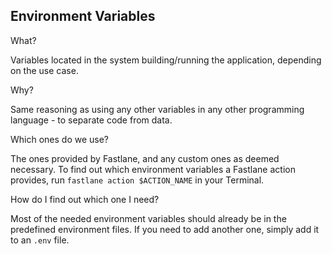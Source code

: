 ## Environment Variables

What?

Variables located in the system building/running the application, depending on the use case.


Why?

Same reasoning as using any other variables in any other programming language - to separate code from data.


Which ones do we use?

The ones provided by Fastlane, and any custom ones as deemed necessary.
To find out which environment variables a Fastlane action provides, run `fastlane action $ACTION_NAME` in your Terminal.


How do I find out which one I need?

Most of the needed environment variables should already be in the predefined environment files. 
If you need to add another one, simply add it to an `.env` file.
